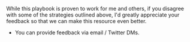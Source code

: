 While this playbook is proven to work for me and others, if you disagree with some of the strategies outlined above, I'd greatly appreciate your feedback so that we can make this resource even better.
- You can provide feedback via email / Twitter DMs.